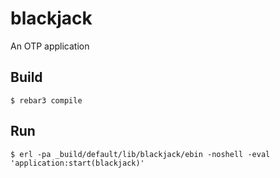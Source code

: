 blackjack
=====

An OTP application

Build
-----

    $ rebar3 compile
Run
-----

    $ erl -pa _build/default/lib/blackjack/ebin -noshell -eval 'application:start(blackjack)'